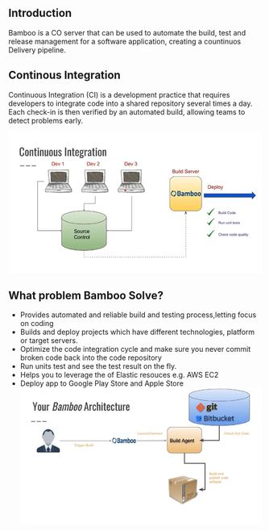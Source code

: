 ## Introduction

Bamboo is a CO server that can be used to automate the build, test and release management for a software application, creating a countinuos Delivery pipeline.

## Continous Integration

Continuous Integration (CI) is a development practice that requires developers to integrate code into a shared repository several times a day. Each check-in is then verified by an automated build, allowing teams to detect problems early.

![CI](https://github.com/aman7797/Infra/blob/master/Bamboo/img/CI.png)

## What problem Bamboo Solve?

* Provides automated and reliable build and testing process,letting focus on coding
* Builds and deploy projects which have different technologies, platform or target servers.
* Optimize the code integration cycle and make sure you never commit broken code back into the code repository
* Run units test and see the test result on the fly.
* Helps you to leverage the of Elastic resouces e.g. AWS EC2
* Deploy app to Google Play Store and Apple Store
![Bamboo Architecture](https://github.com/aman7797/Infra/blob/master/Bamboo/img/bambooArchitecture.png)
